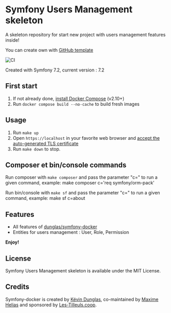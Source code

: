 # Symfony Users Management skeleton

A skeleton repository for start new project with users management features inside!

You can create own with [GitHub template](https://github.com/new?template_name=symfony-users-management-skeleton&template_owner=mathieu-dumoutier)

![CI](https://github.com/mathieu-dumoutier/symfony-users-management-skeleton/workflows/CI/badge.svg)

Created with Symfony 7.2, current version : 7.2

## First start

1. If not already done, [install Docker Compose](https://docs.docker.com/compose/install/) (v2.10+)
2. Run `docker compose build --no-cache` to build fresh images

## Usage

1. Run `make up`
2. Open `https://localhost` in your favorite web browser and [accept the auto-generated TLS certificate](https://stackoverflow.com/a/15076602/1352334)
3. Run `make down` to stop.

## Composer et bin/console commands

Run composer with `make composer` and pass the parameter "c=" to run a given command, example: make composer c='req symfony/orm-pack'

Run bin/console with `make sf` and pass the parameter "c=" to run a given command, example: make sf c=about

## Features

* All features of [dunglas/symfony-docker](https://github.com/dunglas/symfony-docker)
* Entities for users management : User, Role, Permission

**Enjoy!**

## License

Symfony Users Management skeleton is available under the MIT License.

## Credits

Symfony-docker is created by [Kévin Dunglas](https://dunglas.dev), co-maintained by [Maxime Helias](https://twitter.com/maxhelias) and sponsored by [Les-Tilleuls.coop](https://les-tilleuls.coop).
